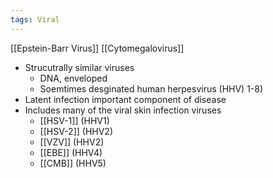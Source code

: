 ```yaml
---
tags: Viral
---
```

[[Epstein-Barr Virus]]
[[Cytomegalovirus]]  
- Strucutrally similar viruses
	- DNA, enveloped
	- Soemtimes desginated human herpesvirus (HHV) 1-8)
- Latent infection important component of disease
- Includes many of the viral skin infection viruses
	- [[HSV-1]] (HHV1)
	- [[HSV-2]] (HHV2)
	- [[VZV]] (HHV2)
	- [[EBE]] (HHV4)
	- [[CMB]] (HHV5)